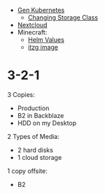 * [Gen Kubernetes](https://kubernetes.io/docs/concepts/storage/volume-snapshots/)
    * [Changing Storage Class](https://kubernetes.io/docs/concepts/storage/storage-classes/)
* [Nextcloud](https://docs.nextcloud.com/server/latest/admin_manual/maintenance/backup.html)
* Minecraft:
    * [Helm Values](https://github.com/samgovier/homelab/blob/f3cdb98bdd20390683ef19854cccf936a972d812/minecraftMinikube/values.yaml#L303)
    * [itzg image](https://github.com/itzg/docker-mc-backup)

# 3-2-1
3 Copies:
* Production
* B2 in Backblaze
* HDD on my Desktop

2 Types of Media:
* 2 hard disks
* 1 cloud storage

1 copy offsite:
* B2